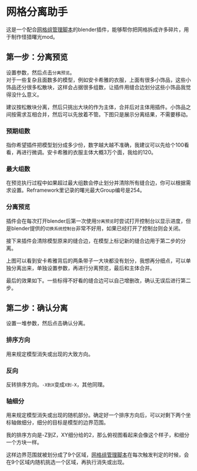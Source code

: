 # 网格分离助手
这是一个配合[网格组管理脚本](https://www.caimogu.cc/post/1081209.html)的blender插件，能够帮你把网格拆成许多碎片，用于制作怪猎曙光mod。
## 第一步：分离预览
设置参数，然后点击`分离预览`。<br>
对于一些复杂且面数多的模型，例如安卡希雅的衣服，上面有很多小饰品，这些小饰品还分很多松散块，这样会占据很多组数，让插件用缝合边划分这些小饰品我觉得没什么意义。<br>

建议按松散块分离，然后只挑出大块的作为主体，合并后对主体用插件。小饰品之间按需求互相合并，然后可以先放着不管。下图只是展示分离结果，不需要移动。<br>

### 预期组数
指你希望插件把模型划分成多少份，数字越大越不准确，我建议可以先给个100看看，再进行微调。安卡希雅的衣服主体大概3万个面，我给的120。
### 最大组数
在预览执行过程中如果超过最大组数会停止划分并清除所有缝合边，你可以根据需求设置。Reframework里记录的曙光最大Group编号是254。
### 分离预览
插件会在每次打开blender后第一次使用`分离预览`时尝试打开控制台以显示进度，但是blender提供的`切换系统控制台`非常不好用，如果已经打开了控制台则会关闭。<br>

接下来插件会清除模型原来的缝合边，在模型上标记新的缝合边用于第二步的分离。<br>

上图可以看到安卡希雅背后的两条带子一大块都没有划分，我想再分细点，可以单独分离出来，单独设置参数，再进行分离预览，最后和主体合并。<br>

最后的效果如下。一些标得不好看的缝合边可以自己增删改，确认无误后进行第二步。

## 第二步：确认分离
设置一堆参数，然后点击确认分离。
### 排序方向
用来规定模型消失或出现的大致方向。
### 反向
反转排序方向。`-X到X`变成`X到-X`，其他同理。
### 轴细分
用来规定模型消失或出现的随机部分。确定好一个排序方向后，可以对剩下两个坐标轴做细分，细分的目标是模型的边界范围。<br>

我的排序方向是-Z到Z，XY细分给的2，那么俯视图看起来会像这个样子，和细分一个方块一样。<br>

这样边界范围就被划分成了9个区域，[网格组管理脚本](https://www.caimogu.cc/post/1081209.html)在每次触发判定的时候，会在9个区域内随机挑选一个区域，再执行消失或出现。<br>

